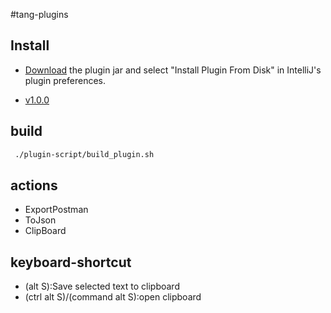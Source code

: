 #tang-plugins

## Install

- [Download](https://github.com/tangcent/tang-plugins/raw/master/plugin/tang-plugin.jar) the plugin jar and select "Install Plugin From Disk" in IntelliJ's plugin preferences.


- [v1.0.0](https://github.com/tangcent/tang-plugins/raw/master/plugin/tang-plugin.1.0.0.jar)


## build

```bash
 ./plugin-script/build_plugin.sh
```


## actions
* ExportPostman
* ToJson
* ClipBoard


## keyboard-shortcut
-  (alt S):Save selected text to clipboard
-  (ctrl alt S)/(command alt S):open clipboard